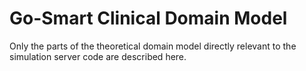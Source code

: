 # Go-Smart Clinical Domain Model

Only the parts of the theoretical domain model directly relevant to the simulation server code are described here.
